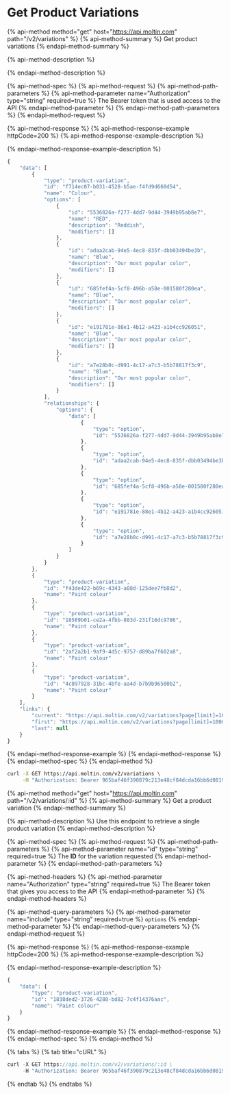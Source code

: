 # Get Product Variations

{% api-method method="get" host="https://api.moltin.com" path="/v2/variations" %}
{% api-method-summary %}
Get product variations
{% endapi-method-summary %}

{% api-method-description %}

{% endapi-method-description %}

{% api-method-spec %}
{% api-method-request %}
{% api-method-path-parameters %}
{% api-method-parameter name="Authorization" type="string" required=true %}
The Bearer token that is used access to the API
{% endapi-method-parameter %}
{% endapi-method-path-parameters %}
{% endapi-method-request %}

{% api-method-response %}
{% api-method-response-example httpCode=200 %}
{% api-method-response-example-description %}

{% endapi-method-response-example-description %}

```javascript
{
    "data": [
        {
            "type": "product-variation",
            "id": "f714ec07-b031-4528-b5ae-f4fd9d660d54",
            "name": "Colour",
            "options": [
                {
                    "id": "5536826a-f277-4dd7-9d44-3949b95ab8e7",
                    "name": "RED",
                    "description": "Reddish",
                    "modifiers": []
                },
                {
                    "id": "adaa2cab-94e5-4ec8-835f-dbb03494be3b",
                    "name": "Blue",
                    "description": "Our most popular color",
                    "modifiers": []
                },
                {
                    "id": "685fef4a-5cf8-496b-a58e-001580f280ea",
                    "name": "Blue",
                    "description": "Our most popular color",
                    "modifiers": []
                },
                {
                    "id": "e191781e-88e1-4b12-a423-a1b4cc926051",
                    "name": "Blue",
                    "description": "Our most popular color",
                    "modifiers": []
                },
                {
                    "id": "a7e28b0c-d991-4c17-a7c3-b5b78817f3c9",
                    "name": "Blue",
                    "description": "Our most popular color",
                    "modifiers": []
                }
            ],
            "relationships": {
                "options": {
                    "data": [
                        {
                            "type": "option",
                            "id": "5536826a-f277-4dd7-9d44-3949b95ab8e7"
                        },
                        {
                            "type": "option",
                            "id": "adaa2cab-94e5-4ec8-835f-dbb03494be3b"
                        },
                        {
                            "type": "option",
                            "id": "685fef4a-5cf8-496b-a58e-001580f280ea"
                        },
                        {
                            "type": "option",
                            "id": "e191781e-88e1-4b12-a423-a1b4cc926051"
                        },
                        {
                            "type": "option",
                            "id": "a7e28b0c-d991-4c17-a7c3-b5b78817f3c9"
                        }
                    ]
                }
            }
        },
        {
            "type": "product-variation",
            "id": "f43de422-b69c-4343-a08d-125dee7fb8d2",
            "name": "Paint colour"
        },
        {
            "type": "product-variation",
            "id": "18589b01-ce2a-4fbb-883d-231f16dc9786",
            "name": "Paint colour"
        },
        {
            "type": "product-variation",
            "id": "2af2a2b1-9af9-4d5c-9757-d89ba7f602a8",
            "name": "Paint colour"
        },
        {
            "type": "product-variation",
            "id": "4c897928-31bc-4bfe-aa4d-b7b9b96500b2",
            "name": "Paint colour"
        }
    ],
    "links": {
        "current": "https://api.moltin.com/v2/variations?page[limit]=100&page[offset]=0",
        "first": "https://api.moltin.com/v2/variations?page[limit]=100&page[offset]=0",
        "last": null
    }
}
```
{% endapi-method-response-example %}
{% endapi-method-response %}
{% endapi-method-spec %}
{% endapi-method %}

```bash
curl -X GET https://api.moltin.com/v2/variations \
     -H "Authorization: Bearer 965baf46f390879c213e48cf84dcda16bb6d0819"
```

{% api-method method="get" host="https://api.moltin.com" path="/v2/variations/:id" %}
{% api-method-summary %}
Get a product variation
{% endapi-method-summary %}

{% api-method-description %}
Use this endpoint to retrieve a single product variation
{% endapi-method-description %}

{% api-method-spec %}
{% api-method-request %}
{% api-method-path-parameters %}
{% api-method-parameter name="id" type="string" required=true %}
The **ID** for the variation requested
{% endapi-method-parameter %}
{% endapi-method-path-parameters %}

{% api-method-headers %}
{% api-method-parameter name="Authorization" type="string" required=true %}
The Bearer token that gives you access to the API
{% endapi-method-parameter %}
{% endapi-method-headers %}

{% api-method-query-parameters %}
{% api-method-parameter name="include" type="string" required=true %}
`options`
{% endapi-method-parameter %}
{% endapi-method-query-parameters %}
{% endapi-method-request %}

{% api-method-response %}
{% api-method-response-example httpCode=200 %}
{% api-method-response-example-description %}

{% endapi-method-response-example-description %}

```javascript
{
    "data": {
        "type": "product-variation",
        "id": "1838ded2-3726-4288-bd82-7c4f14376aac",
        "name": "Paint colour"
    }
}
```
{% endapi-method-response-example %}
{% endapi-method-response %}
{% endapi-method-spec %}
{% endapi-method %}

{% tabs %}
{% tab title="cURL" %}
```javascript
curl -X GET https://api.moltin.com/v2/variations/:id \
     -H "Authorization: Bearer 965baf46f390879c213e48cf84dcda16bb6d0819"
```
{% endtab %}
{% endtabs %}

